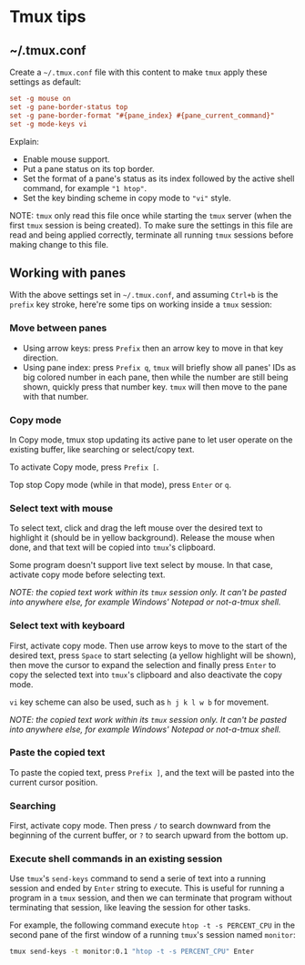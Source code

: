 # Tmux tips

## ~/.tmux.conf

Create a `~/.tmux.conf` file with this content to make `tmux` apply these
settings as default:

```conf
set -g mouse on
set -g pane-border-status top
set -g pane-border-format "#{pane_index} #{pane_current_command}"
set -g mode-keys vi
```

Explain:

- Enable mouse support.
- Put a pane status on its top border.
- Set the format of a pane's status as its index followed by the active shell
command, for example `"1 htop"`.
- Set the key binding scheme in copy mode to `"vi"` style.

NOTE: `tmux` only read this file once while starting the `tmux` server (when the
first `tmux` session is being created). To make sure the settings in this file
are read and being applied correctly, terminate all running `tmux` sessions
before making change to this file.

## Working with panes

With the above settings set in `~/.tmux.conf`, and assuming `Ctrl+b` is the
`prefix` key stroke, here're some tips on working inside a `tmux` session:

### Move between panes

- Using arrow keys: press `Prefix` then an arrow key to move in that key direction.
- Using pane index: press `Prefix q`, `tmux` will briefly show all panes' IDs as
big colored number in each pane, then while the number are still being shown,
quickly press that number key. `tmux` will then move to the pane with that
number.

### Copy mode

In Copy mode, tmux stop updating its active pane to let user operate on the
existing buffer, like searching or select/copy text.

To activate Copy mode, press `Prefix [`.

Top stop Copy mode (while in that mode), press `Enter` or `q`.

### Select text with mouse

To select text, click and drag the left mouse over the desired text to highlight
it (should be in yellow background). Release the mouse when done, and that text
will be copied into `tmux`'s clipboard.

Some program doesn't support live text select by mouse. In that case, activate
copy mode before selecting text.

*NOTE: the copied text work within its `tmux` session only. It can't be pasted
into anywhere else, for example Windows' Notepad or not-a-tmux shell.*

### Select text with keyboard

First, activate copy mode. Then use arrow keys to move to the start of the
desired text, press `Space` to start selecting (a yellow highlight will be
shown), then move the cursor to expand the selection and finally press `Enter`
to copy the selected text into `tmux`'s clipboard and also deactivate the copy
mode.

`vi` key scheme can also be used, such as `h j k l w b` for movement.

*NOTE: the copied text work within its `tmux` session only. It can't be pasted
into anywhere else, for example Windows' Notepad or not-a-tmux shell.*

### Paste the copied text

To paste the copied text, press `Prefix ]`, and the text will be pasted into the
current cursor position.

### Searching

First, activate copy mode. Then press `/` to search downward from the beginning
of the current buffer, or `?` to search upward from the bottom up.

### Execute shell commands in an existing session

Use `tmux`'s `send-keys` command to send a serie of text into a running session
and ended by `Enter` string to execute. This is useful for running a program in
a `tmux` session, and then we can terminate that program without terminating
that session, like leaving the session for other tasks.

For example, the following command execute `htop -t -s PERCENT_CPU` in the
second pane of the first window of a running `tmux`'s session named `monitor`:

```sh
tmux send-keys -t monitor:0.1 "htop -t -s PERCENT_CPU" Enter
```
